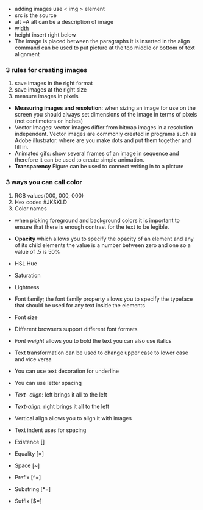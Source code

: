 - adding images use < img > element 
- src is the source
- alt =A     alt can be a description of image
- width
- height insert right below
- The image is placed between the paragraphs it is inserted in
the align command can be used to put picture at the top middle or bottom of text alignment
### 3 rules for creating images 
1. save images in the right format 
1. save images at the right size 
1. measure images in pixels
- **Measuring images and resolution**: when sizing an image for use on the screen you should always set dimensions of the image in terms of pixels (not centimeters or inches)
- Vector Images: vector images differ from bitmap images in a resolution independent. Vector images are commonly created in programs such as Adobe illustrator. where are you make dots and put them together and fill in.
- Animated gifs: show several frames of an image in sequence and therefore it can be used to create simple animation.
- **Transparency**
Figure can be used to connect writing in to a picture
### 3 ways you can call color
1. RGB values(000, 000, 000)
1. Hex codes #JKSKLD
1. Color names
- when picking foreground and background colors it is important to ensure that there is enough contrast for the text to be legible.
- **Opacity** which allows you to specify the opacity of an element and any of its child elements the value is a number between zero and one so a value of .5 is 50%
- HSL
Hue
- Saturation
- Lightness

- Font family; the font family property allows you to specify the typeface that should be used for any text inside the elements
- Font size
- Different browsers support different font formats
- *Font weight* allows you to bold the text you can also use italics
- Text transformation can be used to change upper case to lower case and vice versa
- You can use text decoration for underline
- You can use letter spacing
- *Text- align*: left brings it all to the left
- *Text-align*: right brings it all to the left
- Vertical align allows you to align it with images
- Text indent uses for spacing
- Existence []
- Equality [=]
- Space [~]
- Prefix [^=]
- Substring [*=]
- Suffix [$=]
